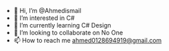 - 👋 Hi, I’m @Ahmedismail
- 👀 I’m interested in C#
- 🌱 I’m currently learning C#  Design
- 💞️ I’m looking to collaborate on No One
- 📫 How to reach me ahmed0128694919@gmail.com

<!---
Ahmedismail685/Ahmedismail685 is a ✨ special ✨ repository because its `README.md` (this file) appears on your GitHub profile.
You can click the Preview link to take a look at your changes.
--->
